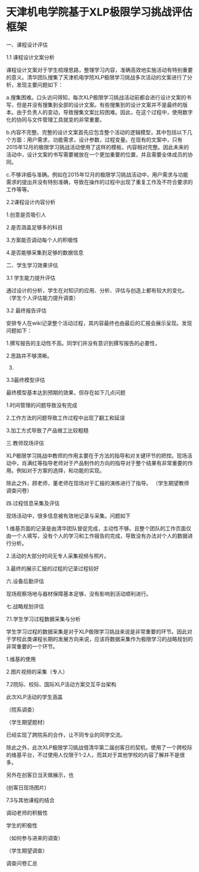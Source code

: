 # 天津机电学院基于XLP极限学习挑战评估框架

一、课程设计评估

1.1 课程设计文案分析

  课程设计文案对于学生梳理思路，整理学习内容，准确高效地实施活动有特别重要的意义。清华团队搜集了天津机电学院XLP极限学习挑战多次活动的文案进行了分析，发现主要问题如下：
  
a.搜集困难。口头访问得知，每次XLP极限学习挑战活动前都会进行设计文案的书写，但是并没有搜集到全部的设计文案。有些搜集到的设计文案并不是最终的版本。由于负责人的变动，导致搜集文案比较困难。因此，在这个过程中，使用数字化的协同与文件管理工具就变的非常重要。

b.内容不完整。完整的设计文案首先应包含整个活动的逻辑模型，其中包括以下几个方面：用户需求，功能需求，设计参数，过程变量。在现有的文案中，只有2015年12月的极限学习挑战活动使用了这样的模板，内容相对完整。因此未来的活动中，设计文案的书写需要被放在一个更加重要的位置，并且需要全体成员的协同。

c.不够详细与准确。例如在2015年12月的极限学习挑战活动中，用户需求与功能需求的提出并没有特别准确，导致在操作的过程中出现了重复工作及不符合要求的工作等等。

2.2课程设计内容分析

1.创意是否吸引人

2.是否涵盖足够多的科目

3.方案能否调动每个人的积极性

4.是否能够采集到足够的数据信息

二、学生学习效果评估

3.1 学生能力提升评估

通过设计的分析，学生在对知识的应用、分析、评估与创造上都有较大的变化。
（学生个人评估能力提升调查）

3.2 最终报告评估

安排专人在wiki记录整个活动过程，其内容最终也由最后的汇报会展示呈现。发现问题如下：

1.撰写报告的主动性不高。同学们并没有意识到撰写报告的必要性，

2.思路并不够清晰。

3.

3.3最终模型评估

最终模型基本达到预期的效果，但存在如下几点问题

1.时间管理的问题导致没有完成

2.工作方法的问题导致工作过程中出现了翻工和延误

3.加工方式导致了产品做工比较粗糙

三.教师现场评估

XLP极限学习挑战中教师的作用主要在于方法的指导和对关键环节的把控。现场活动中，肖满红等指导老师对于产品制作的方向的指导对于整个结果有非常重要的作用。例如对于方案的选择，和功能的实现。

除此之外，顾老师，董老师在现场对于汇报的演练进行了指导。
（学生期望教师调查问卷）

四.过程信息采集及评估

现场活动中，很多信息被有效地记录与采集。问题如下

1.维基页面的记录是由清华团队督促完成，主动性不够。且整个团队的工作页面仅由一个人填写，没有个人的学习和工作报告的完成，导致没有办法对个人的数据进行分析。

2.活动的大部分时间无专人采集视频与照片。

3.最终的展示汇报的过程的记录过程较好

六.设备后勤评估

现场观察场地与器材保障基本足够，没有影响到活动顺利进行。

七.战略规划评估

7.1.学生学习过程数据采集与分析

学生学习过程的数据采集是对于XLP极限学习挑战来说是非常重要的环节。因此对于学校此类课程长期的发展方向来说，应该将数据采集作为极限学习的战略规划的非常重要的一个环节。

1.维基的使用

2.图片视频的采集（专人）

7.2院际、校际、国际XLP活动方案交互平台架构

此次XLP活动的学生涵盖

（院系调查）

（学生期望题材）

已经实现了跨院系的合作，让不同专业的同学交流。

除此之外，此次XLP极限学习挑战借清华第二届创客日的契机，使用了一个跨校际的维基平台，不过使用人仅限于1-2人，而其对于其他学校的内容了解并不是很多。

另外在创客日当天做展示，也

(创客日现场图片)

7.3与其他课程的结合

调动老师的积极性

学生的积极性

（如何参与进来的调查）

（学生期望调查）

调查问卷汇总
